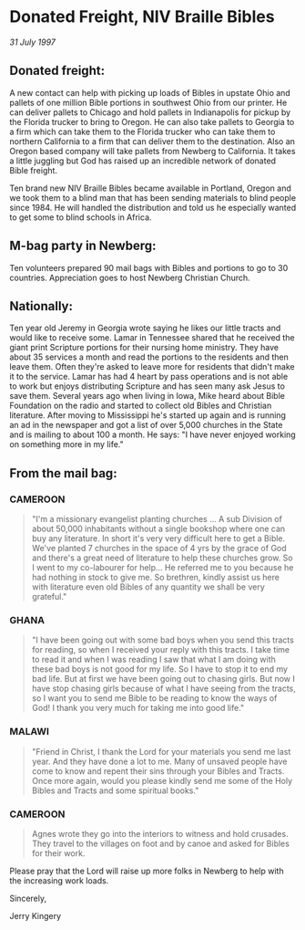# Donated Freight, NIV Braille Bibles

*31 July 1997*

## Donated freight: 

A new contact can help with picking up loads of Bibles in upstate Ohio 
and pallets of one million Bible portions in southwest Ohio from our 
printer. He can deliver pallets to Chicago and hold pallets in 
Indianapolis for pickup by the Florida trucker to bring to Oregon. He 
can also take pallets to Georgia to a firm which can take them to the 
Florida trucker who can take them to northern California to a firm that 
can deliver them to the destination. Also an Oregon based company will 
take pallets from Newberg to California. It takes a little juggling but 
God has raised up an incredible network of donated Bible freight. 

Ten brand new NIV Braille Bibles became available in Portland, Oregon 
and we took them to a blind man that has been sending materials to 
blind people since 1984. He will handled the distribution and told us 
he especially wanted to get some to blind schools in Africa. 

## M-bag party in Newberg: 

Ten volunteers prepared 90 mail bags with Bibles and portions to go to 
30 countries. Appreciation goes to host Newberg Christian Church. 

## Nationally: 

Ten year old Jeremy in Georgia wrote saying he likes our little tracts 
and would like to receive some. Lamar in Tennessee shared that he 
received the giant print Scripture portions for their nursing home 
ministry. They have about 35 services a month and read the portions to 
the residents and then leave them. Often they're asked to leave more 
for residents that didn't make it to the service. Lamar has had 4 heart 
by pass operations and is not able to work but enjoys distributing 
Scripture and has seen many ask Jesus to save them. Several years ago 
when living in Iowa, Mike heard about Bible Foundation on the radio and 
started to collect old Bibles and Christian literature. After moving to 
Mississippi he's started up again and is running an ad in the newspaper 
and got a list of over 5,000 churches in the State and is mailing to 
about 100 a month. He says: "I have never enjoyed working on something 
more in my life." 


## From the mail bag: 

### CAMEROON

> "I'm a missionary evangelist planting churches ... A sub 
> Division of about 50,000 inhabitants without a single bookshop where 
> one can buy any literature. In short it's very very difficult here to 
> get a Bible. We've planted 7 churches in the space of 4 yrs by the 
> grace of God and there's a great need of literature to help these 
> churches grow. So I went to my co-labourer for help... He referred me 
> to you because he had nothing in stock to give me. So brethren, kindly 
> assist us here with literature even old Bibles of any quantity we shall 
> be very grateful." 

### GHANA

> "I have been going out with some bad boys when you send this 
> tracts for reading, so when I received your reply with this tracts. I 
> take time to read it and when I was reading I saw that what I am doing 
> with these bad boys is not good for my life. So I have to stop it to 
> end my bad life. But at first we have been going out to chasing girls. 
> But now I have stop chasing girls because of what I have seeing from 
> the tracts, so I want you to send me Bible to be reading to know the 
> ways of God! I thank you very much for taking me into good life." 

### MALAWI

> "Friend in Christ, I thank the Lord for your materials you 
> send me last year. And they have done a lot to me. Many of unsaved 
> people have come to know and repent their sins through your Bibles and 
> Tracts. Once more again, would you please kindly send me some of the 
> Holy Bibles and Tracts and some spiritual books." 

### CAMEROON

> Agnes wrote they go into the interiors to witness and 
> hold crusades. They travel to the villages on foot and by canoe and 
> asked for Bibles for their work.  

Please pray that the Lord will raise up more folks in Newberg to help 
with the increasing work loads.  

Sincerely,

Jerry Kingery
